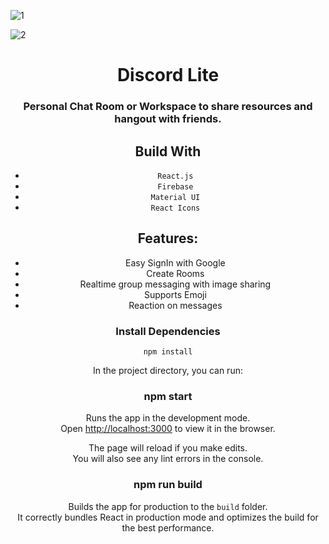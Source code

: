 ![1](https://user-images.githubusercontent.com/71061738/177621100-785ba64a-c744-4489-b926-1c3246e75f01.png)

![2](https://user-images.githubusercontent.com/71061738/177621121-9e7e0c28-8091-4671-8b4e-bd71956d7ab8.png)



<div align="center">

# Discord Lite

### Personal Chat Room or Workspace to share resources and hangout with friends.

## Build With

- `React.js`
- `Firebase`
- `Material UI`
- `React Icons`

## Features:

- Easy SignIn with Google
- Create Rooms
- Realtime group messaging with image sharing
- Supports Emoji
- Reaction on messages



### Install Dependencies

`npm install`

In the project directory, you can run:

### npm start

Runs the app in the development mode.\
Open [http://localhost:3000](http://localhost:3000) to view it in the browser.

The page will reload if you make edits.\
You will also see any lint errors in the console.

### npm run build

Builds the app for production to the `build` folder.\
It correctly bundles React in production mode and optimizes the build for the best performance.
